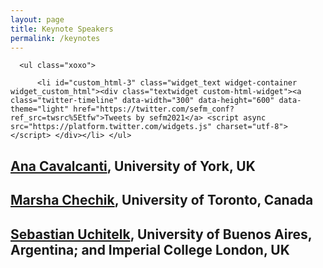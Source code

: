 ```yaml
---
layout: page
title: Keynote Speakers
permalink: /keynotes
---
```

<div id="secondary" class="widget-area sidey" role="complementary">

      <ul class="xoxo">

          <li id="custom_html-3" class="widget_text widget-container widget_custom_html"><div class="textwidget custom-html-widget"><a class="twitter-timeline" data-width="300" data-height="600" data-theme="light" href="https://twitter.com/sefm_conf?ref_src=twsrc%5Etfw">Tweets by sefm2021</a> <script async src="https://platform.twitter.com/widgets.js" charset="utf-8"></script> </div></li>	</ul>
</div>
<h2><a href="https://www-users.cs.york.ac.uk/~alcc/">Ana Cavalcanti</a>, University of York, UK</h2>

<h2><a href="http://www.cs.toronto.edu/~chechik/">Marsha Chechik</a>, University of Toronto, Canada</h2>

<h2><a href="https://lafhis.dc.uba.ar/~suchitel">Sebastian Uchitelk</a>, University of Buenos Aires, Argentina; and Imperial College London, UK</h2>
